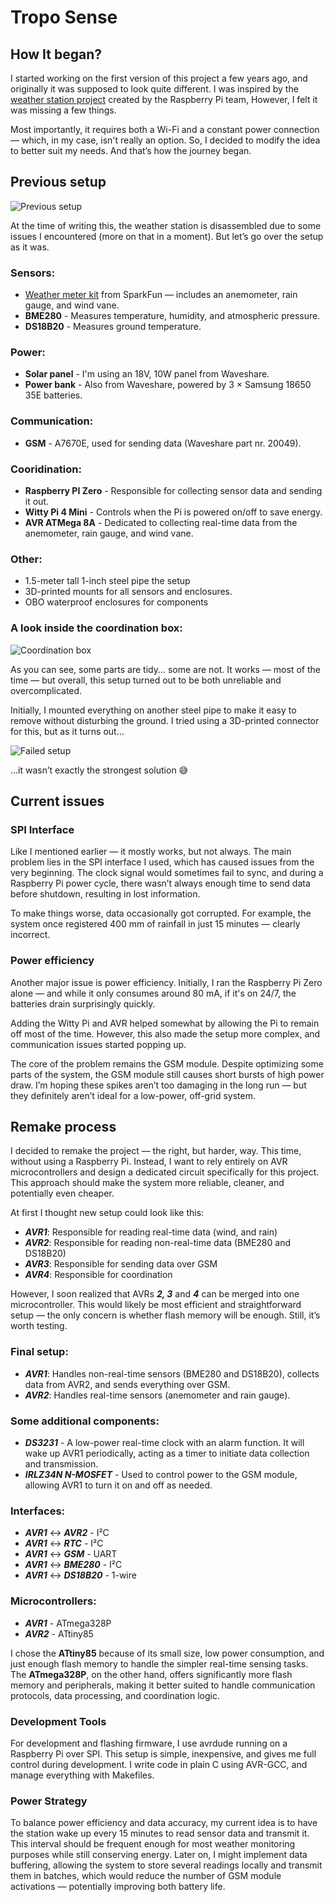 # Tropo Sense

## How It began?

I started working on the first version of this project a few years ago, and originally it was supposed to look quite different. I was inspired by the [weather station project](https://projects.raspberrypi.org/en/projects/build-your-own-weather-station) created by the Raspberry Pi team, However, I felt it was missing a few things.

Most importantly, it requires both a Wi-Fi and a constant power connection — which, in my case, isn't really an option. So, I decided to modify the idea to better suit my needs. And that’s how the journey began.

## Previous setup

![Previous setup](../images/ws1.png)

At the time of writing this, the weather station is disassembled due to some issues I encountered (more on that in a moment). But let’s go over the setup as it was.

### Sensors:
- [Weather meter kit](https://www.sparkfun.com/weather-meter-kit.html) from SparkFun — includes an anemometer, rain gauge, and wind vane.
- **BME280** - Measures temperature, humidity, and atmospheric pressure.
- **DS18B20** - Measures ground temperature.

### Power:
- **Solar panel** - I'm using an 18V, 10W panel from Waveshare.
- **Power bank** - Also from Waveshare, powered by 3 × Samsung 18650 35E batteries.

### Communication:
- **GSM** - A7670E, used for sending data (Waveshare part nr. 20049).

### Cooridination:
- **Raspberry PI Zero** - Responsible for collecting sensor data and sending it out.
- **Witty Pi 4 Mini** - Controls when the Pi is powered on/off to save energy.
- **AVR ATMega 8A** - Dedicated to collecting real-time data from the anemometer, rain gauge, and wind vane.

### Other:
- 1.5-meter tall 1-inch steel pipe the setup
- 3D-printed mounts for all sensors and enclosures.
- OBO waterproof enclosures for components

### A look inside the coordination box:

![Coordination box](../images/ws2.png)

As you can see, some parts are tidy... some are not. It works — most of the time — but overall, this setup turned out to be both unreliable and overcomplicated.

Initially, I mounted everything on another steel pipe to make it easy to remove without disturbing the ground. I tried using a 3D-printed connector for this, but as it turns out…

![Failed setup](../images/ws3.png)

…it wasn’t exactly the strongest solution 😅

## Current issues
### SPI Interface
Like I mentioned earlier — it mostly works, but not always. The main problem lies in the SPI interface I used, which has caused issues from the very beginning. The clock signal would sometimes fail to sync, and during a Raspberry Pi power cycle, there wasn’t always enough time to send data before shutdown, resulting in lost information.

To make things worse, data occasionally got corrupted. For example, the system once registered 400 mm of rainfall in just 15 minutes — clearly incorrect.

### Power efficiency
Another major issue is power efficiency. Initially, I ran the Raspberry Pi Zero alone — and while it only consumes around 80 mA, if it's on 24/7, the batteries drain surprisingly quickly.

Adding the Witty Pi and AVR helped somewhat by allowing the Pi to remain off most of the time. However, this also made the setup more complex, and communication issues started popping up.

The core of the problem remains the GSM module. Despite optimizing some parts of the system, the GSM module still causes short bursts of high power draw. I’m hoping these spikes aren’t too damaging in the long run — but they definitely aren’t ideal for a low-power, off-grid system.

## Remake process
I decided to remake the project — the right, but harder, way. This time, without using a Raspberry Pi. Instead, I want to rely entirely on AVR microcontrollers and design a dedicated circuit specifically for this project. This approach should make the system more reliable, cleaner, and potentially even cheaper.

At first I thought new setup could look like this:
- ***AVR1***: Responsible for reading real-time data (wind, and rain)
- ***AVR2***: Responsible for reading non-real-time data (BME280 and DS18B20)
- ***AVR3***: Responsible for sending data over GSM
- ***AVR4***: Responsible for coordination

However, I soon realized that AVRs ***2, 3*** and ***4*** can be merged into one microcontroller. This would likely be most efficient and straightforward setup — the only concern is whether flash memory will be enough. Still, it’s worth testing.

### Final setup:
- ***AVR1***: Handles non-real-time sensors (BME280 and DS18B20), collects data from AVR2, and sends everything over GSM.
- ***AVR2***: Handles real-time sensors (anemometer and rain gauge).

### Some additional components:
- ***DS3231*** - A low-power real-time clock with an alarm function. It will wake up AVR1 periodically, acting as a timer to initiate data collection and transmission.
- ***IRLZ34N N-MOSFET*** - Used to control power to the GSM module, allowing AVR1 to turn it on and off as needed.

### Interfaces:
- ***AVR1*** ↔ ***AVR2*** - I²C
- ***AVR1*** ↔ ***RTC***  - I²C
- ***AVR1*** ↔ ***GSM*** - UART
- ***AVR1*** ↔ ***BME280*** - I²C
- ***AVR1*** ↔ ***DS18B20*** - 1-wire

### Microcontrollers:
- ***AVR1*** - ATmega328P
- ***AVR2*** - ATtiny85

I chose the **ATtiny85** because of its small size, low power consumption, and just enough flash memory to handle the simpler real-time sensing tasks. The **ATmega328P**, on the other hand, offers significantly more flash memory and peripherals, making it better suited to handle communication protocols, data processing, and coordination logic. 

### Development Tools
For development and flashing firmware, I use avrdude running on a Raspberry Pi over SPI. This setup is simple, inexpensive, and gives me full control during development. I write code in plain C using AVR-GCC, and manage everything with Makefiles.

### Power Strategy
To balance power efficiency and data accuracy, my current idea is to have the station wake up every 15 minutes to read sensor data and transmit it. This interval should be frequent enough for most weather monitoring purposes while still conserving energy. Later on, I might implement data buffering, allowing the system to store several readings locally and transmit them in batches, which would reduce the number of GSM module activations — potentially improving both battery life.

